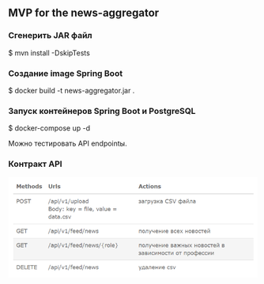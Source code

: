 ## MVP for the news-aggregator

### Сгенерить JAR файл
$ mvn install -DskipTests

### Создание image Spring Boot
$ docker build -t news-aggregator.jar .

### Запуск контейнеров Spring Boot и PostgreSQL
$ docker-compose up -d

Можно тестировать API endpointы.

### Контракт API
![img_1.png](img_1.png)